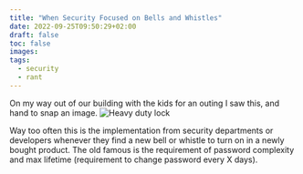 ```yaml
---
title: "When Security Focused on Bells and Whistles"
date: 2022-09-25T09:50:29+02:00
draft: false
toc: false
images:
tags:
  - security
  - rant
---
```


On my way out of our building with the kids for an outing I saw this, and hand to snap an image.
![Heavy duty lock](/media/locked_wheel-2.jpg "Single bicycle wheel locked with heavy chain to a bike stand, bicycle stolen")

Way too often this is the implementation from security departments or developers whenever they find a new bell or whistle to turn on in a newly bought product. The old famous is the requirement of password complexity and max lifetime (requirement to change password every X days).
